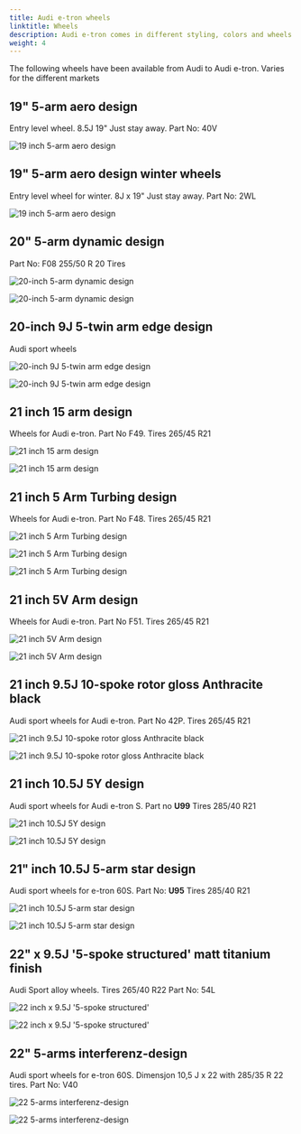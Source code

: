 ```yaml
---
title: Audi e-tron wheels
linktitle: Wheels
description: Audi e-tron comes in different styling, colors and wheels
weight: 4
---
```



The following wheels have been available from Audi to Audi e-tron. Varies for the different markets

## 19" 5-arm aero design

Entry level wheel. 8.5J 19" Just stay away. Part No: 40V

![19 inch 5-arm aero design](wheel_40V_1.png "19 inch 5-arm aero design")

## 19" 5-arm aero design winter wheels

Entry level wheel for winter. 8J x 19" Just stay away. Part No: 2WL

![19 inch 5-arm aero design](wheel_2WL_1.png "19 inch 5-arm aero design")


## 20" 5-arm dynamic design

Part No: F08 255/50 R 20 Tires

![20-inch 5-arm dynamic design](wheel_F08_1.png "20-inch 5-arm dynamic design")

![20-inch 5-arm dynamic design](wheel_F08_2.png "20-inch 5-arm dynamic design")

## 20-inch 9J 5-twin arm edge design

Audi sport wheels

![20-inch 9J 5-twin arm edge design](wheel_CN7_1.png "20-inch 9J 5-twin arm edge design")

![20-inch 9J 5-twin arm edge design](wheel_CN7_2.png "20-inch 9J 5-twin arm edge design")

## 21 inch 15 arm design

Wheels for Audi e-tron. Part No F49. Tires 265/45 R21

![21 inch 15 arm design](wheel_F49_1.png "21 inch 15 arm design")

![21 inch 15 arm design](wheel_F49_2.png "21 inch 15 arm design")


## 21 inch 5 Arm Turbing design

Wheels for Audi e-tron. Part No F48. Tires 265/45 R21

![21 inch 5 Arm Turbing design](wheel_F48_1.png "21 inch 5 Arm Turbing design")

![21 inch 5 Arm Turbing design](wheel_F48_2.png "21 inch 5 Arm Turbing design")

![21 inch 5 Arm Turbing design](wheel_F48_3.jpg "21 inch 5 Arm Turbing design")

## 21 inch 5V Arm design

Wheels for Audi e-tron. Part No F51. Tires 265/45 R21

![21 inch 5V Arm design](wheel_F51_1.png "21 inch 5V Arm design")

![21 inch 5V Arm design](wheel_F51_2.png "21 inch 5V Arm design")

## 21 inch 9.5J 10-spoke rotor gloss Anthracite black

Audi sport wheels for Audi e-tron. Part No 42P. Tires 265/45 R21

![21 inch 9.5J 10-spoke rotor gloss Anthracite black](wheel_42P_1.png "21 inch 9.5J 10-spoke rotor gloss Anthracite black")

![21 inch 9.5J 10-spoke rotor gloss Anthracite black](wheel_42P_2.png "21 inch 9.5J 10-spoke rotor gloss Anthracite black")

## 21 inch  10.5J 5Y design

Audi sport wheels for Audi e-tron S. Part no **U99** Tires 285/40 R21 

![21 inch 10.5J 5Y design](wheel_U99_1.jpg "21 inch 10.5J 5Y design")

![21 inch 10.5J 5Y design](wheel_U99_2.png "21 inch 10.5J 5Y design")

## 21" inch 10.5J 5-arm star design

Audi sport wheels for e-tron 60S. Part No: **U95** Tires 285/40 R21 

![21 inch 10.5J 5-arm star design](wheel_U95_1.png "21 inch 10.5J 5-arm star design")

![21 inch 10.5J 5-arm star design](wheel_U95_2.png "21 inch 10.5J 5-arm star design")

## 22" x 9.5J '5-spoke structured' matt titanium finish

Audi Sport alloy wheels. Tires 265/40 R22  Part No: 54L

![22 inch x 9.5J '5-spoke structured'](wheel_54L_1.png "22 inch x 9.5J '5-spoke structured'")

![22 inch x 9.5J '5-spoke structured'](wheel_54L_2.png  "22 inch x 9.5J '5-spoke structured'")

## 22" 5-arms interferenz-design

Audi sport wheels for e-tron 60S. Dimensjon 10,5 J x 22 with 285/35 R 22 tires. Part No: V40

![22  5-arms interferenz-design](wheel_V40_1.png "22 inch 5-arms interferenz-design")

![22  5-arms interferenz-design](wheel_V40_2.png "22 inch 5-arms interferenz-design")